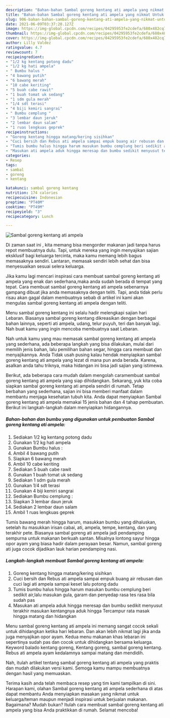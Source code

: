 ```yaml
---
description: "Bahan-bahan Sambal goreng kentang ati ampela yang nikmat Untuk Jualan"
title: "Bahan-bahan Sambal goreng kentang ati ampela yang nikmat Untuk Jualan"
slug: 906-bahan-bahan-sambal-goreng-kentang-ati-ampela-yang-nikmat-untuk-jualan
date: 2021-06-09T03:37:20.127Z
image: https://img-global.cpcdn.com/recipes/04295953fe2cdefa/680x482cq70/sambal-goreng-kentang-ati-ampela-foto-resep-utama.jpg
thumbnail: https://img-global.cpcdn.com/recipes/04295953fe2cdefa/680x482cq70/sambal-goreng-kentang-ati-ampela-foto-resep-utama.jpg
cover: https://img-global.cpcdn.com/recipes/04295953fe2cdefa/680x482cq70/sambal-goreng-kentang-ati-ampela-foto-resep-utama.jpg
author: Lilly Valdez
ratingvalue: 4.7
reviewcount: 7
recipeingredient:
- "1/2 kg kentang potong dadu"
- "1/2 kg hati ampela"
- " Bumbu halus "
- "4 bawang putih"
- "6 bawang merah"
- "10 cabe keriting"
- "5 buah cabe rawit"
- "1 buah tomat uk sedang"
- "1 sdm gula merah"
- "1/4 sdt terasi"
- "4 biji kemiri sangrai"
- " Bumbu cemplung "
- "3 lembar daun jeruk"
- "2 lembar daun salam"
- "1 ruas lengkuas geprek"
recipeinstructions:
- "Goreng kentang hingga matang/kering sisihkan"
- "Cuci bersih dan Rebus ati ampela sampai empuk buang air rebusan dan cuci lagi ati ampela sampai keset lalu potong dadu"
- "Tumis bumbu halus hingga harum masukan bumbu cemplung beri sedikit air,lalu masukan gula, garam dan penyedap rasa tes rasa bila sudah pas"
- "Masukan ati ampela aduk hingga meresap dan bumbu sedikit menyusut terakhir masukan kentangnya aduk hingga Tercampur rata masak hingga matang dan hidangkan"
categories:
- Resep
tags:
- sambal
- goreng
- kentang

katakunci: sambal goreng kentang 
nutrition: 174 calories
recipecuisine: Indonesian
preptime: "PT40M"
cooktime: "PT49M"
recipeyield: "3"
recipecategory: Lunch

---
```



![Sambal goreng kentang ati ampela](https://img-global.cpcdn.com/recipes/04295953fe2cdefa/680x482cq70/sambal-goreng-kentang-ati-ampela-foto-resep-utama.jpg)

Di zaman  saat ini , kita memang bisa mengorder makanan jadi tanpa harus repot membuatnya dulu. Tapi, untuk mereka yang ingin menyajikan sajian eksklusif bagi keluarga tercinta, maka kamu memang lebih bagus memasaknya sendiri. Lantaran, memasak sendiri lebih sehat dan bisa menyesuaikan sesuai selera keluarga.

Jika kamu lagi mencari inspirasi cara membuat sambal goreng kentang ati ampela yang enak dan sederhana,maka anda sudah berada di tempat yang tepat. Cara membuat sambal goreng kentang ati ampela  sebenarnya gampang dibuat jika anda memasaknya dengan teliti. Tapi, anda tidak perlu risau akan gagal dalam membuatnya 
sebab di artikel ini kami akan mengulas sambal goreng kentang ati ampela dengan teliti.  

Menu sambal goreng kentang ini selalu hadir melengkapi sajian hari Lebaran. Biasanya sambal goreng kentang dikreasikan dengan berbagai bahan lainnya, seperti ati ampela, udang, telur puyuh, teri dan banyak lagi. Nah buat kamu yang ingin mencoba membuatnya saat Lebaran.

Nah untuk kamu yang mau memasak sambal goreng kentang ati ampela yang sederhana, ada beberapa langkah yang bisa dilakukan, mulai dari memilih jenis bahan, lalu pemilihan bahan segar, hingga cara membuat dan menyajikannya. Anda Tidak usah pusing kalau hendak menyiapkan sambal goreng kentang ati ampela yang lezat di mana pun anda berada. Karena, asalkan anda  tahu triknya, maka hidangan ini bisa jadi sajian yang istimewa.

Berikut, ada beberapa cara mudah dalam mengolah caramembuat sambal goreng kentang ati ampela yang siap dihidangkan. Sekarang, yuk kita coba siapkan sambal goreng kentang ati ampela sendiri di rumah. Tetap berbahan yang sederhana, sajian ini bisa memberi manfaat dalam membantu menjaga kesehatan tubuh kita. Anda dapat menyiapkan Sambal goreng kentang ati ampela memakai 15 jenis bahan dan 4 tahap pembuatan. Berikut ini langkah-langkah dalam menyiapkan hidangannya.

<!--inarticleads1-->

##### Bahan-bahan dan bumbu yang digunakan untuk pembuatan Sambal goreng kentang ati ampela:

1. Sediakan 1/2 kg kentang potong dadu
1. Gunakan 1/2 kg hati ampela
1. Gunakan  Bumbu halus :
1. Ambil 4 bawang putih
1. Siapkan 6 bawang merah
1. Ambil 10 cabe keriting
1. Sediakan 5 buah cabe rawit
1. Gunakan 1 buah tomat uk sedang
1. Sediakan 1 sdm gula merah
1. Gunakan 1/4 sdt terasi
1. Gunakan 4 biji kemiri sangrai
1. Sediakan  Bumbu cemplung :
1. Siapkan 3 lembar daun jeruk
1. Sediakan 2 lembar daun salam
1. Ambil 1 ruas lengkuas geprek


Tumis bawang merah hingga harum, masukkan bumbu yang dihaluskan, setelah itu masukkan irisan cabai, ati, ampela, tempe, kentang, dan yang terakhir pete. Biasanya sambal goreng ati ampela jadi pendamping sempurna untuk makanan berkuah santan. Misalnya lontong sayur hingga opor ayam yang biasa hadir dalam perayaan besar. Namun, sambal goreng ati juga cocok dijadikan lauk harian pendamping nasi. 

<!--inarticleads2-->

##### Langkah-langkah membuat Sambal goreng kentang ati ampela:

1. Goreng kentang hingga matang/kering sisihkan
1. Cuci bersih dan Rebus ati ampela sampai empuk buang air rebusan dan cuci lagi ati ampela sampai keset lalu potong dadu
1. Tumis bumbu halus hingga harum masukan bumbu cemplung beri sedikit air,lalu masukan gula, garam dan penyedap rasa tes rasa bila sudah pas
1. Masukan ati ampela aduk hingga meresap dan bumbu sedikit menyusut terakhir masukan kentangnya aduk hingga Tercampur rata masak hingga matang dan hidangkan


Menu sambal goreng kentang ati ampela ini memang sangat cocok sekali untuk dihidangkan ketika hari lebaran. Dan akan lebih nikmat lagi jika anda juga menyajikan opor ayam. Kedua menu makanan khas lebaran ini sepertinya sudah pas dan cocok untuk dihidangkan bersama keluarga. Keyword balado kentang goreng, Kentang goreng, sambal goreng kentang. Rebus ati ampela ayam kedalamnya sampai matang dan mendidih. 

Nah, itulah artikel tentang  sambal goreng kentang ati ampela  yang praktis dan mudah dilakukan versi kami. Semoga kamu mampu membuatnya dengan hasil yang memuaskan. 

Terima kasih anda telah membaca resep yang tim kami tampilkan di sini. Harapan kami, olahan  Sambal goreng kentang ati ampela sederhana di atas dapat membantu Anda menyiapkan masakan yang nikmat untuk keluarga/teman maupun menjadi inspirasi untuk berjualan makanan. Bagaimana? Mudah bukan? Itulah cara membuat sambal goreng kentang ati ampela yang bisa Anda praktikkan di rumah. Selamat mencoba!

